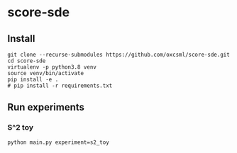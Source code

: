 # score-sde

## Install
```
git clone --recurse-submodules https://github.com/oxcsml/score-sde.git
cd score-sde
virtualenv -p python3.8 venv
source venv/bin/activate
pip install -e .
# pip install -r requirements.txt
```

## Run experiments

### S^2 toy
`python main.py experiment=s2_toy`